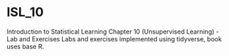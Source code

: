 # ISL_10
Introduction to Statistical Learning Chapter 10 (Unsupervised Learning) - Lab and Exercises
Labs and exercises implemented using tidyverse, book uses base R.
